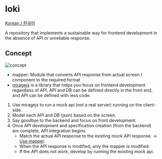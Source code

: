# loki
[Korean / 한국어](https://github.com/doong-jo/loki/blob/master/README.ko.md)

A repository that implements a sustainable way for frontend development in the absence of API or unreliable response.

## Concept
![concept](https://user-images.githubusercontent.com/22005861/83355302-aa420a80-a399-11ea-885f-0a475628b8b7.jpeg)

>
- mapper: Module that converts API response from actual screen / component to the required format
- [miragejs](https://miragejs.com/) is a library that helps you focus on frontend development regardless of API. API and DB can be defined directly in the front end, and API can be defined with less code.

1. Use miragejs to run a mock api (not a real server) running on the client-side.
2. Model each API and DB (json) based on the screen.
3. Say goodbye to the backend and focus on front development.
4. Once API development and specification creation (from the backend) are complete, API integration begins.
    - Match the actual API response to the existing mock API response. → [Use mapper](https://github.com/doong-jo/counter-api/tree/master/app/src/mapper).
    - When the API response is modified, only the mapper is modified.
    - If the API does not work, develop by running the existing mock api.
